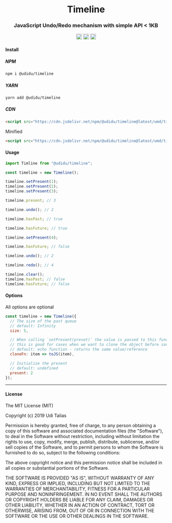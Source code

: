 <h1 align=center>Timeline</h1>
<h3 align=center>JavaScript Undo/Redo mechanism with simple API < 1KB</h3>
<p align=center>
<a href="https://travis-ci.org/uditalias/timeline"><img src="https://travis-ci.org/uditalias/timeline.svg?branch=master" alt="npm version" height="18"></a> <a href="https://badge.fury.io/js/%40udidu%2Ftimeline"><img src="https://badge.fury.io/js/%40udidu%2Ftimeline.svg" alt="npm version" height="18"></a> <img src="https://img.shields.io/bundlephobia/minzip/@udidu/timeline" alt="npm bundle size" height="18">
</p>

<h4>Install</h4>

##### NPM

```bash
npm i @udidu/timeline
```

##### YARN

```bash
yarn add @udidu/timeline
```

##### CDN

```html
<script src="https://cdn.jsdelivr.net/npm/@udidu/timeline@latest/umd/timeline.js"></script>
```

Minified

```html
<script src="https://cdn.jsdelivr.net/npm/@udidu/timeline@latest/umd/timeline.min.js"></script>
```

<h4>Usage</h4>

```javascript
import Timline from "@udidu/timeline";

const timeline = new Timeline();

timeline.setPresent(1);
timeline.setPresent(2);
timeline.setPresent(3);

timeline.present; // 3

timeline.undo(); // 2

timeline.hasPast; // true

timeline.hasFuture; // true

timeline.setPresent(4);

timeline.hasFuture; // false

timeline.undo(); // 2

timeline.redo(); // 4

timeline.clear();
timeline.hasPast; // false
timeline.hasFuture; // false
```

<h4>Options</h4>

All options are optional

```javascript
const timeline = new Timeline({
  // The size of the past queue
  // default: Infinity
  size: 5,

  // When calling `setPresent(preset)` the value is passed to this function.
  // this is good for cases when we want to clone the object before saving it.
  // default: echo function - returns the same value/reference
  cloneFn: item => toJS(item),

  // Initialize the present
  // default: undefined
  present: 2
});
```

---

<h4>License</h4>

The MIT License (MIT)

Copyright (c) 2019 Udi Talias

Permission is hereby granted, free of charge, to any person obtaining a copy
of this software and associated documentation files (the "Software"), to deal
in the Software without restriction, including without limitation the rights
to use, copy, modify, merge, publish, distribute, sublicense, and/or sell
copies of the Software, and to permit persons to whom the Software is
furnished to do so, subject to the following conditions:

The above copyright notice and this permission notice shall be included in all
copies or substantial portions of the Software.

THE SOFTWARE IS PROVIDED "AS IS", WITHOUT WARRANTY OF ANY KIND, EXPRESS OR
IMPLIED, INCLUDING BUT NOT LIMITED TO THE WARRANTIES OF MERCHANTABILITY,
FITNESS FOR A PARTICULAR PURPOSE AND NONINFRINGEMENT. IN NO EVENT SHALL THE
AUTHORS OR COPYRIGHT HOLDERS BE LIABLE FOR ANY CLAIM, DAMAGES OR OTHER
LIABILITY, WHETHER IN AN ACTION OF CONTRACT, TORT OR OTHERWISE, ARISING FROM,
OUT OF OR IN CONNECTION WITH THE SOFTWARE OR THE USE OR OTHER DEALINGS IN THE
SOFTWARE.
